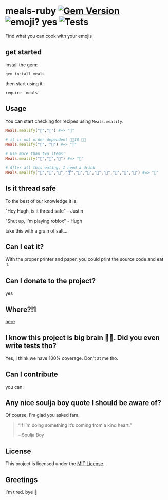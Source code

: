# meals-ruby [![Gem Version](https://badge.fury.io/rb/meals.svg)](https://badge.fury.io/rb/meals) ![emoji? yes](https://img.shields.io/badge/emoji%3F-%F0%9F%91%8D-brightgreen) ![Tests](https://github.com/EmojiMeals/meals-ruby/workflows/Tests/badge.svg?branch=master)

Find what you can cook with your emojis

## get started

install the gem:

```console
gem install meals
```

then start using it:

```console
require 'meals'
```

## Usage 

You can start checking for recipes using `Meals.mealify`.

```ruby
Meals.mealify("🌚","🍰") #=> "🥮"

# it is not order dependent 💯💯IQ 🧠💥
Meals.mealify("🍰", "🌚") #=> "🥮"

# Use more than two items!
Meals.mealify("🍞","🍅","🧀") #=> "🍕"

# After all this eating, I need a drink
Meals.mealify("🍶","🍾","🍷","🍸","🍶","🍹","🍺","🍻","🥂","🍾","🥃") #=> "🤮"
```

## Is it thread safe

To the best of our knowledge it is. 

"Hey Hugh, is it thread safe" - Justin

"Shut up, I'm playing roblox" - Hugh

take this with a grain of salt...

## Can I eat it?

With the proper printer and paper, you could print the source code and eat it. 


## Can I donate to the project?
yes

## Where?!1

[here](https://www.buymeacoffee.com/emoji)

## I know this project is big brain 💯💯. Did you even write tests tho?

Yes, I think we have 100% coverage. Don't at me tho.

## Can I contribute

you can.

## Any nice soulja boy quote I should be aware of?

Of course, I'm glad you asked fam.

>  “If I’m doing something it’s coming from a kind heart.” 
>
> – Soulja Boy


## License

This project is licensed under the [MIT License](https://github.com/EmojiMeals/meals-ruby/blob/master/LICENSE).

## Greetings

I'm tired. bye 👋


